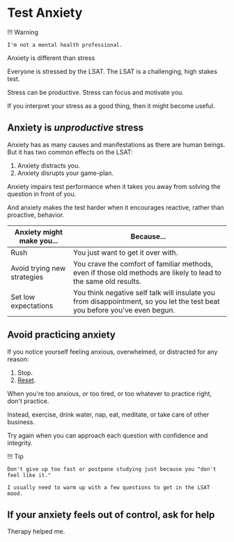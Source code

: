 # Test Anxiety

!!! Warning

    I'm not a mental health professional.

Anxiety is different than stress

Everyone is stressed by the LSAT. The LSAT is a challenging, high stakes test.

Stress can be productive. Stress can focus and motivate you.

If you interpret your stress as a good thing, then it might become useful.

## Anxiety is *unproductive* stress

Anxiety has as many causes and manifestations as there are human beings.
But it has two common effects on the LSAT:

1. Anxiety distracts you.
2. Anxiety disrupts your game-plan.

Anxiety impairs test performance when it takes you away from solving the question in front of you.

And anxiety makes the test harder when it encourages reactive, rather than proactive, behavior.

Anxiety might make you... | Because...
-- | --
Rush | You just want to get it over with.
Avoid trying new strategies | You crave the comfort of familiar methods, even if those old methods are likely to lead to the same old results.
Set low expectations | You think negative self talk will insulate you from disappointment, so you let the test beat you before you've even begun.

## Avoid practicing anxiety

If you notice yourself feeling anxious, overwhelmed, or distracted for any reason:

1. Stop.
2. [Reset].

When you're too anxious, or too tired, or too whatever to practice right, don't practice.

Instead, exercise, drink water, nap, eat, meditate, or take care of other business.

Try again when you can approach each question with confidence and integrity.

!!! Tip

    Don't give up too fast or postpone studying just because you "don't feel like it." 
    
    I usually need to warm up with a few questions to get in the LSAT mood.

## If your anxiety feels out of control, ask for help

Therapy helped me.

[reset]: resets.html
